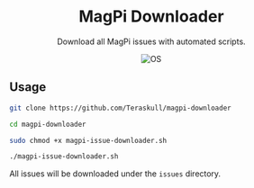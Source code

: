 <h1 align="center">
  MagPi Downloader
</h1>

<p align="center">
    Download all MagPi issues with automated scripts.
</p>

<p align="center">
  <a style="text-decoration:none">
    <img src="https://img.shields.io/badge/OS-Linux-blue?style=flat-square&color=00B16A" alt="OS" />
  </a>
</p>


## Usage

```bash
git clone https://github.com/Teraskull/magpi-downloader

cd magpi-downloader

sudo chmod +x magpi-issue-downloader.sh

./magpi-issue-downloader.sh
```

All issues will be downloaded under the `issues` directory.
